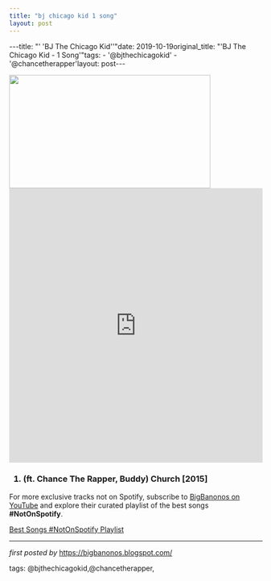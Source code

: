 ```yaml
---
title: "bj chicago kid 1 song"
layout: post
---
```

---title: "' 'BJ The Chicago Kid''"date: 2019-10-19original_title: "'BJ The Chicago Kid - 1 Song'"tags:  - '@bjthechicagokid'  - '@chancetherapper'layout: post---<div class="separator" ><a href="https://i.ytimg.com/vi/xAE52TBtVrc/maxresdefault.jpg" imageanchor="1"><img border="0" src="https://i.ytimg.com/vi/xAE52TBtVrc/maxresdefault.jpg" width="400" height="225" data-original-width="800" data-original-height="450" /></a></div><iframe allowfullscreen="" frameborder="0" height="545" src="https://www.youtube.com/embed/xAE52TBtVrc?list=PLtuNtuTatqI1WcWJkhHdMy_GAx4qx47JY" width="100%"></iframe><br /><h3><ol><li>(ft. Chance The Rapper, Buddy) Church [2015]</li></ol></h3><!--Subscribe and Playlist Links--><div>    <p>For more exclusive tracks not on Spotify, subscribe to <a href="https://www.youtube.com/@BigBanonos" target="_blank">BigBanonos on YouTube</a> and explore their curated playlist of the best songs <strong>#NotOnSpotify</strong>.</p>    <p><a href="https://www.youtube.com/playlist?list=PLtuNtuTatqI0kFahUCbtbfenC_ET5O_tr" target="_blank">Best Songs #NotOnSpotify Playlist<br /></a></p></div><hr /><p><em>first posted by</em> <a href="https://bigbanonos.blogspot.com/" rel="noopener" target="_new">https://bigbanonos.blogspot.com/</a></p><p>tags: @bjthechicagokid,@chancetherapper,</p>